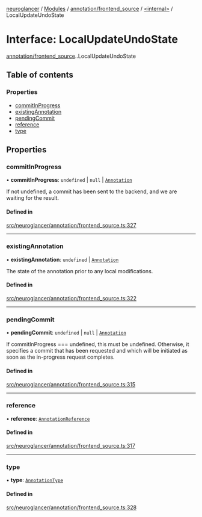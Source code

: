 [neuroglancer](../README.md) / [Modules](../modules.md) / [annotation/frontend\_source](../modules/annotation_frontend_source.md) / [<internal\>](../modules/annotation_frontend_source._internal_.md) / LocalUpdateUndoState

# Interface: LocalUpdateUndoState

[annotation/frontend_source](../modules/annotation_frontend_source.md).[<internal>](../modules/annotation_frontend_source._internal_.md).LocalUpdateUndoState

## Table of contents

### Properties

- [commitInProgress](annotation_frontend_source._internal_.LocalUpdateUndoState.md#commitinprogress)
- [existingAnnotation](annotation_frontend_source._internal_.LocalUpdateUndoState.md#existingannotation)
- [pendingCommit](annotation_frontend_source._internal_.LocalUpdateUndoState.md#pendingcommit)
- [reference](annotation_frontend_source._internal_.LocalUpdateUndoState.md#reference)
- [type](annotation_frontend_source._internal_.LocalUpdateUndoState.md#type)

## Properties

### commitInProgress

• **commitInProgress**: `undefined` \| ``null`` \| [`Annotation`](../modules/annotation.md#annotation)

If not undefined, a commit has been sent to the backend, and we are waiting for the result.

#### Defined in

[src/neuroglancer/annotation/frontend_source.ts:327](https://github.com/ActiveBrainAtlas2/neuroglancer/blob/1beb5d34/src/neuroglancer/annotation/frontend_source.ts#L327)

___

### existingAnnotation

• **existingAnnotation**: `undefined` \| [`Annotation`](../modules/annotation.md#annotation)

The state of the annotation prior to any local modifications.

#### Defined in

[src/neuroglancer/annotation/frontend_source.ts:322](https://github.com/ActiveBrainAtlas2/neuroglancer/blob/1beb5d34/src/neuroglancer/annotation/frontend_source.ts#L322)

___

### pendingCommit

• **pendingCommit**: `undefined` \| ``null`` \| [`Annotation`](../modules/annotation.md#annotation)

If commitInProgress === undefined, this must be undefined.  Otherwise, it specifies a commit
that has been requested and which will be initiated as soon as the in-progress request
completes.

#### Defined in

[src/neuroglancer/annotation/frontend_source.ts:315](https://github.com/ActiveBrainAtlas2/neuroglancer/blob/1beb5d34/src/neuroglancer/annotation/frontend_source.ts#L315)

___

### reference

• **reference**: [`AnnotationReference`](../classes/annotation.AnnotationReference.md)

#### Defined in

[src/neuroglancer/annotation/frontend_source.ts:317](https://github.com/ActiveBrainAtlas2/neuroglancer/blob/1beb5d34/src/neuroglancer/annotation/frontend_source.ts#L317)

___

### type

• **type**: [`AnnotationType`](../enums/annotation.AnnotationType.md)

#### Defined in

[src/neuroglancer/annotation/frontend_source.ts:328](https://github.com/ActiveBrainAtlas2/neuroglancer/blob/1beb5d34/src/neuroglancer/annotation/frontend_source.ts#L328)
